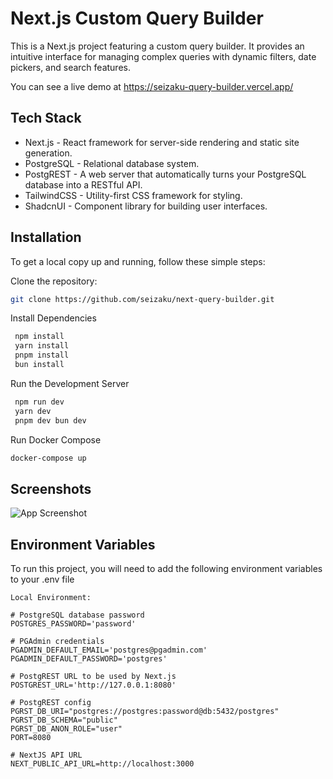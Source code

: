 # Next.js Custom Query Builder

This is a Next.js project featuring a custom query builder. It provides an intuitive interface for managing complex queries with dynamic filters, date pickers, and search features.

You can see a live demo at https://seizaku-query-builder.vercel.app/
## Tech Stack

- Next.js - React framework for server-side rendering and static site generation.
- PostgreSQL - Relational database system.
- PostgREST - A web server that automatically turns your PostgreSQL database into a RESTful API.
- TailwindCSS - Utility-first CSS framework for styling.
- ShadcnUI - Component library for building user interfaces.



## Installation

To get a local copy up and running, follow these simple steps:

Clone the repository:
   ```sh
   git clone https://github.com/seizaku/next-query-builder.git
```

Install Dependencies
   ```sh
    npm install
    yarn install
    pnpm install
    bun install
```

Run the Development Server
   ```sh
    npm run dev
    yarn dev 
    pnpm dev bun dev
```

Run Docker Compose
   ```sh
   docker-compose up
```


## Screenshots

![App Screenshot](https://gcdnb.pbrd.co/images/gvcq8QaZ4Dp8.png?o=1)


## Environment Variables

To run this project, you will need to add the following environment variables to your .env file

```env
Local Environment:

# PostgreSQL database password
POSTGRES_PASSWORD='password'

# PGAdmin credentials
PGADMIN_DEFAULT_EMAIL='postgres@pgadmin.com'
PGADMIN_DEFAULT_PASSWORD='postgres'

# PostgREST URL to be used by Next.js
POSTGREST_URL='http://127.0.0.1:8080'

# PostgREST config
PGRST_DB_URI="postgres://postgres:password@db:5432/postgres"
PGRST_DB_SCHEMA="public"
PGRST_DB_ANON_ROLE="user"
PORT=8080

# NextJS API URL
NEXT_PUBLIC_API_URL=http://localhost:3000

```
